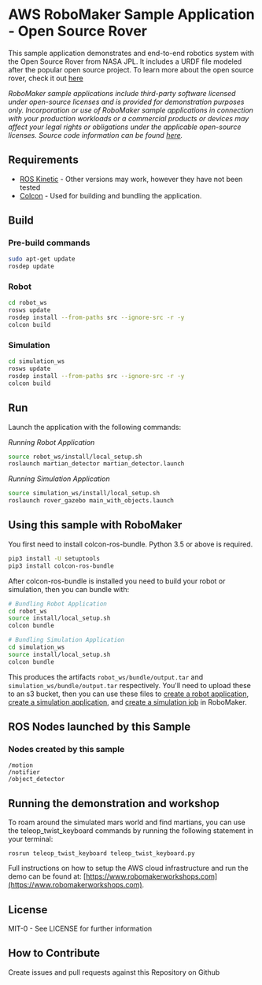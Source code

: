 # AWS RoboMaker Sample Application - Open Source Rover

This sample application demonstrates and end-to-end robotics system with the Open Source Rover from NASA JPL. It includes a URDF file modeled after the popular open source project. To learn more about the open source rover, check it out [here](https://opensourcerover.jpl.nasa.gov/)

_RoboMaker sample applications include third-party software licensed under open-source licenses and is provided for demonstration purposes only. Incorporation or use of RoboMaker sample applications in connection with your production workloads or a commercial products or devices may affect your legal rights or obligations under the applicable open-source licenses. Source code information can be found [here](https://s3.console.aws.amazon.com/s3/buckets/robomaker-applications-us-east-1-72fc243f9355/hello-world/?region=us-east-1)._

## Requirements

- [ROS Kinetic](http://wiki.ros.org/kinetic/Installation/Ubuntu) - Other versions may work, however they have not been tested
- [Colcon](https://colcon.readthedocs.io/en/released/user/installation.html) - Used for building and bundling the application.

## Build

### Pre-build commands

```bash
sudo apt-get update
rosdep update
```

### Robot

```bash
cd robot_ws
rosws update
rosdep install --from-paths src --ignore-src -r -y
colcon build
```

### Simulation

```bash
cd simulation_ws
rosws update
rosdep install --from-paths src --ignore-src -r -y
colcon build
```

## Run

Launch the application with the following commands:

*Running Robot Application*
```bash
source robot_ws/install/local_setup.sh
roslaunch martian_detector martian_detector.launch
```

*Running Simulation Application*
```bash
source simulation_ws/install/local_setup.sh
roslaunch rover_gazebo main_with_objects.launch
```

## Using this sample with RoboMaker

You first need to install colcon-ros-bundle. Python 3.5 or above is required.

```bash
pip3 install -U setuptools
pip3 install colcon-ros-bundle
```

After colcon-ros-bundle is installed you need to build your robot or simulation, then you can bundle with:

```bash
# Bundling Robot Application
cd robot_ws
source install/local_setup.sh
colcon bundle

# Bundling Simulation Application
cd simulation_ws
source install/local_setup.sh
colcon bundle
```

This produces the artifacts `robot_ws/bundle/output.tar` and `simulation_ws/bundle/output.tar` respectively.
You'll need to upload these to an s3 bucket, then you can use these files to
[create a robot application](https://docs.aws.amazon.com/robomaker/latest/dg/create-robot-application.html),
[create a simulation application](https://docs.aws.amazon.com/robomaker/latest/dg/create-simulation-application.html),
and [create a simulation job](https://docs.aws.amazon.com/robomaker/latest/dg/create-simulation-job.html) in RoboMaker.

## ROS Nodes launched by this Sample

### Nodes created by this sample

```
/motion
/notifier
/object_detector
```


## Running the demonstration and workshop

To roam around the simulated mars world and find martians, you can use the teleop_twist_keyboard commands by running the following statement in your terminal:

```
rosrun teleop_twist_keyboard teleop_twist_keyboard.py
```

Full instructions on how to setup the AWS cloud infrastructure and run the demo can be found at: [https://www.robomakerworkshops.com](https://www.robomakerworkshops.com).

## License

MIT-0 - See LICENSE for further information

## How to Contribute

Create issues and pull requests against this Repository on Github
